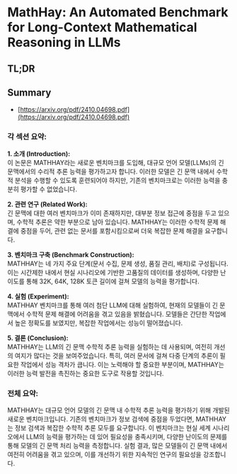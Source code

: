 # MathHay: An Automated Benchmark for Long-Context Mathematical Reasoning in LLMs
## TL;DR
## Summary
- [https://arxiv.org/pdf/2410.04698.pdf](https://arxiv.org/pdf/2410.04698.pdf)

### 각 섹션 요약:

**1. 소개 (Introduction):**  
이 논문은 MATHHAY라는 새로운 벤치마크를 도입해, 대규모 언어 모델(LLMs)의 긴 문맥에서의 수리적 추론 능력을 평가하고자 합니다. 이러한 모델은 긴 문맥 내에서 수학적 분석을 수행할 수 있도록 훈련되어야 하지만, 기존의 벤치마크로는 이러한 능력을 충분히 평가할 수 없었습니다.

**2. 관련 연구 (Related Work):**  
긴 문맥에 대한 여러 벤치마크가 이미 존재하지만, 대부분 정보 접근에 중점을 두고 있으며, 수학적 추론은 약한 부분으로 남아 있습니다. MATHHAY는 이러한 수학적 문제 해결에 중점을 두어, 관련 없는 문서를 포함시킴으로써 더욱 복잡한 문제 해결을 요구합니다.

**3. 벤치마크 구축 (Benchmark Construction):**  
MATHHAY는 네 가지 주요 단계(문서 수집, 문제 생성, 품질 관리, 배치)로 구성됩니다. 이는 시간제한 내에서 현실 시나리오에 기반한 고품질의 데이터를 생성하며, 다양한 난이도를 통해 32K, 64K, 128K 토큰 길이에 걸쳐 모델의 능력을 평가합니다.

**4. 실험 (Experiment):**  
MATHHAY 벤치마크를 통해 여러 첨단 LLM에 대해 실험하여, 현재의 모델들이 긴 문맥에서 수학적 문제 해결에 어려움을 겪고 있음을 밝혔습니다. 모델들은 간단한 작업에서 높은 정확도를 보였지만, 복잡한 작업에서는 성능이 떨어졌습니다.

**5. 결론 (Conclusion):**  
MATHHAY는 LLM의 긴 문맥 수학적 추론 능력을 실험하는 데 사용되며, 여전히 개선의 여지가 많다는 것을 보여주었습니다. 특히, 여러 문서에 걸쳐 다중 단계의 추론이 필요한 작업에서 성능 격차가 큽니다. 이는 노력해야 할 중요한 부분이며, MATHHAY는 이러한 능력 발전을 촉진하는 중요한 도구로 작용할 것입니다.

### 전체 요약:

MATHHAY는 대규모 언어 모델의 긴 문맥 내 수학적 추론 능력을 평가하기 위해 개발된 새로운 벤치마크입니다. 기존의 벤치마크가 정보 검색에 중점을 두었다면, MATHHAY는 정보 검색과 복잡한 수학적 추론 모두를 요구합니다. 이 벤치마크는 현실 세계 시나리오에서 LLM의 능력을 평가하는 데 있어 필요성을 충족시키며, 다양한 난이도의 문제를 통해 모델의 긴 문맥 처리 능력을 측정합니다. 실험 결과, 많은 모델들이 긴 문맥 내에서 여전히 어려움을 겪고 있으며, 이를 개선하기 위한 지속적인 연구의 필요성을 강조합니다.
